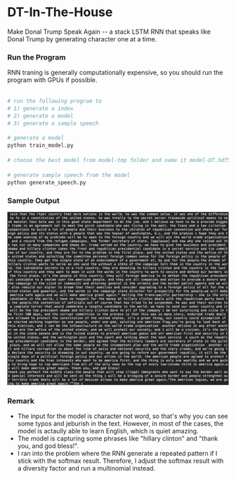 # DT-In-The-House

Make Donal Trump Speak Again -- a stack LSTM RNN that speaks like Donal Trump by generating character one at a time.

### Run the Program

RNN traning is generally computationally expensive, so you should run the program with GPUs if possible.

```python

# run the following program to
# 1) generate a index
# 2) generate a model
# 3) generate a sample speech

# generate a model
python train_model.py

# choose the best model from model-tmp folder and name it model-DT.hdf5

# generate sample speech from the model
python generate_speech.py

```

### Sample Output
![Sample Output](https://github.com/WesleyyC/DT-In-The-House/blob/master/Sample%20Result.png)

### Remark
- The input for the model is character not word, so that's why you can see some typos and jeburish in the text. However, in most of the cases, the model is actaully able to learn English, which is quiet amazing.
- The model is capturing some phrases like "hillary clinton" and "thank you, and god bless!".
- I ran into the problem where the RNN generate a repeated pattern if I stick with the softmax result. Therefore, I adjust the softmax result with a diversity factor and run a multinomial instead.

